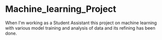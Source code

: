 # Machine_learning_Project
When I'm working as a Student Assistant this project on machine learning with various model training and analysis of data and its refining has been done.
